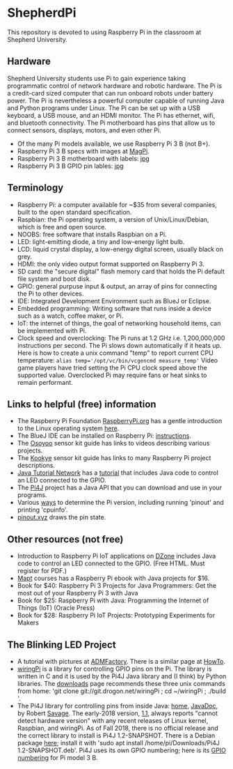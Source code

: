 # ShepherdPi
This repository is devoted to using Raspberry Pi in the classroom at Shepherd University. 

## Hardware
Shepherd University students use Pi to gain experience taking programmatic control of 
network hardware and robotic hardware.
The Pi is a credit-card sized computer that can run onboard robots under battery power.
The Pi is nevertheless a powerful computer capable of running Java and Python programs under Linux. 
The Pi can be set up with a USB keyboard, a USB mouse, and an HDMI monitor.
The Pi has ethernet, wifi, and bluetooth connectivity.
The Pi motherboard has pins that allow us to connect sensors, displays, motors, and even other Pi.
* Of the many Pi models available, we use Raspberry Pi 3 B (not B+).
* Raspberry Pi 3 B specs with images at [MagPi](https://www.raspberrypi.org/magpi/raspberry-pi-3-specs-benchmarks/).
* Raspberry Pi 3 B motherboard with labels: [jpg](images/Raspi3Layout.jpg)
* Raspberry Pi 3 B GPIO pin lables: [jpg](images/raspberry_pi_gpio.jpg)
## Terminology
* Raspberry Pi: a computer available for ~$35 from several companies, built to the open standard specification.
* Raspbian: the Pi operating system, a version of Unix/Linux/Debian, which is free and open source. 
* NOOBS: free software that installs Raspbian on a Pi.
* LED: light-emitting diode, a tiny and low-energy light bulb.
* LCD: liquid crystal display, a low-energy digital screen, usually black on grey.
* HDMI: the only video output format supported on Raspberry Pi 3.
* SD card: the "secure digital" flash memory card that holds the Pi default file system and boot disk.
* GPIO: general purpuse input & output, an array of pins for connecting the Pi to other devices.
* IDE: Integrated Development Environment such as BlueJ or Eclipse.
* Embedded programming: Writing software that runs inside a device such as a watch, coffee maker, or Pi.
* IoT: the internet of things, the goal of networking household items, can be implemented with Pi.
* Clock speed and overclocking: 
The Pi runs at 1.2 GHz i.e. 1,200,000,000 instructions per second.
The Pi slows down automatically if it heats up.
Here is how to create a unix command "temp" to report current CPU temperature:
```alias temp='/opt/vc/bin/vcgencmd measure_temp'```
Video game players have tried setting the Pi CPU clock speed above the supported value.
Overclocked Pi may require fans or heat sinks to remain performant.
## Links to helpful (free) information
* The Raspberry Pi Foundation [RaspberryPi.org](https://www.raspberrypi.org/)
has a gentle introduction to the Linux operating system 
[here](https://www.raspberrypi.org/documentation/linux/).
* The BlueJ IDE can be installed on Raspberry Pi:
[instructions](https://www.bluej.org/raspberrypi/).
* The [Osoyoo](http://osoyoo.com/2017/07/13/raspberry-pi-3-starter-learning-kit-introduction/) 
sensor kit guide has links to videos describing various projects.
* The [Kookye](http://kookye.com/category/tutorials/rapsberry-pi-projects/)
sensor kit guide has links to many Raspberry Pi project descriptions.
* [Java Tutorial Network](https://javatutorial.net/category/raspberry-pi-java) 
has a [tutorial](https://javatutorial.net/raspberry-pi-java-tutorial) 
that includes Java code to control an LED connected to the GPIO. 
* The [Pi4J](http://pi4j.com/) project
has a Java API that you can download and use in your programs.
* Various [ways](https://www.raspberrypi-spy.co.uk/2012/09/checking-your-raspberry-pi-board-version/) to determine the Pi version, including running 'pinout' and printing 'cpuinfo'. 
* [pinout.xyz](https://pinout.xyz/) draws the pin state.
## Other resources (not free)
* Introduction to Raspberry Pi IoT applications
on [DZone](https://dzone.com/refcardz/iot-applications-with-java-and-raspberry-pi?chapter=1)
includes Java code to control an LED connected to the GPIO. (Free HTML. Must register for PDF.)
* [Mapt](https://www.packtpub.com/mapt/book/hardware_and_creative/9781786462121)
courses has a Raspberry Pi ebook with Java projects for $16.
* Book for $40:
Raspberry Pi 3 Projects for Java Programmers: Get the most out of your Raspberry Pi 3 with Java
* Book for $25:
Raspberry Pi with Java: Programming the Internet of Things (IoT) (Oracle Press)
* Book for $28:
Raspberry Pi IoT Projects: Prototyping Experiments for Makers
## The Blinking LED Project
* A tutorial with pictures at [ADMFactory](https://www.swarthmore.edu/NatSci/echeeve1/Class/E02/Lab02/Breadboard%20inside.jpg). There is a similar page at [HowTo](https://howchoo.com/g/ytzjyzy4m2e/build-a-simple-raspberry-pi-led-power-status-indicator).
* [wiringPi](http://wiringpi.com/) is a library for controlling GPIO pins on the Pi. The library is written in C and it is used by the Pi4J Java library and (I think) by Python libraries. The [downloads](http://wiringpi.com/download-and-install/) page recommends these three unix commands from home: 'git clone git://git.drogon.net/wiringPi ; cd ~/wiringPi ; ./build '.  
* The Pi4J library for controlling pins from inside Java: [home](http://pi4j.com/), [JavaDoc](http://pi4j.com/apidocs/), by Robert [Savage](http://pi4j.com/team-list.html). The early-2018 version, [1.1](http://www.savagehomeautomation.com/projects/category/pi4j), always reports "cannot detect hardware version" with any recent releases of Linux kernel, Raspbian, and wiringPi. As of Fall 2018, there is no official release and the correct library to install is Pi4J 1.2-SNAPSHOT. There is a Debian package [here](http://pi4j.com/download.html); install it with 'sudo apt install /home/pi/Downloads/Pi4J 1.2-SNAPSHOT.deb'. Pi4J uses its own GPIO numbering; here is its [GPIO numbering](http://pi4j.com/pins/model-3b-rev1.html) for Pi model 3 B. 
